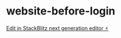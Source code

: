 # website-before-login

[Edit in StackBlitz next generation editor ⚡️](https://stackblitz.com/~/github.com/Maheshyav/website-before-login)